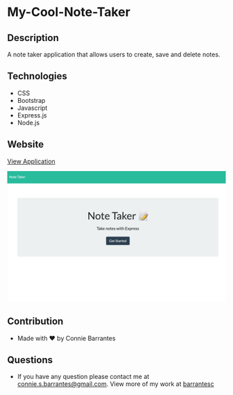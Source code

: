 # My-Cool-Note-Taker

## Description
A note taker application that allows users to create, save and delete notes. 

## Technologies
* CSS
* Bootstrap
* Javascript
* Express.js
* Node.js

## Website
[View Application](https://barrantesc.github.io/My-Cool-Note-Taker/)

![Mockup](demo.png)


## Contribution
* Made with ❤️ by Connie Barrantes

## Questions
* If you have any question please contact me at [connie.s.barrantes@gmail.com](mailto:connie.s.barrantes@gmail.com). View more of my work at [barrantesc](https://github.com/barrantesc)